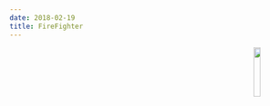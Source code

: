 ```yaml
---
date: 2018-02-19
title: FireFighter
---
```

<img align="right" src="https://i.imgur.com/p8jenZt.png" width=15%>

